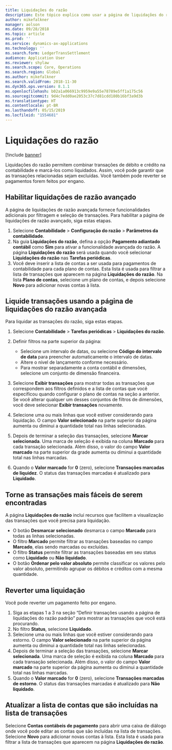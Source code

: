 ```yaml
---
title: Liquidações do razão
description: Este tópico explica como usar a página de liquidações do razão para liquidar as transações do razão e pagamentos revertidos.
author: mikefalkner
manager: aolson
ms.date: 09/28/2018
ms.topic: article
ms.prod: ''
ms.service: dynamics-ax-applications
ms.technology: ''
ms.search.form: LedgerTransSettlement
audience: Application User
ms.reviewer: shylaw
ms.search.scope: Core, Operations
ms.search.region: Global
ms.author: mikefalkner
ms.search.validFrom: 2018-11-30
ms.dyn365.ops.version: 8.1.1
ms.openlocfilehash: b02a1a066913c9959e9a55e78789e5ff1a175c56
ms.sourcegitcommit: 9d4c7edd0ae2053c37c7d81cdd180b16bf3a9d3b
ms.translationtype: HT
ms.contentlocale: pt-BR
ms.lasthandoff: 05/15/2019
ms.locfileid: "1554681"
---
```

# <a name="ledger-settlements"></a>Liquidações do razão

[!include [banner](../includes/banner.md)]

Liquidações do razão permitem combinar transações de débito e crédito na contabilidade e marcá-los como liquidados. Assim, você pode garantir que as transações relacionadas sejam excluídas. Você também pode reverter se pagamentos forem feitos por engano.

## <a name="enable-advanced-ledger-settlements"></a>Habilitar liquidações de razão avançado

A página de liquidações de razão avançada fornece funcionalidades adicionais por filtragem e seleção de transações. Para habilitar a página de liquidações de razão avançado, siga estas etapas.

1. Selecione **Contabilidade** \> **Configuração do razão** \> **Parâmetros da contabilidade**. 
2. Na guia **Liquidações do razão**, defina a opção **Pagamento adiantado contábil** como **Sim** para ativar a funcionalidade avançada do razão. A página **Liquidações do razão** será usada quando você selecionar **Liquidações do razão** nas **Tarefas periódicas**. 
3. Você deve inserir a lista de contas a ser usada para pagamentos de contabilidade para cada plano de contas. Esta lista é usada para filtrar a lista de transações que aparecem na página **Liquidações do razão**. Na lista **Plano de contas**, selecione um plano de contas, e depois selecione **Novo** para adicionar novas contas à lista.

## <a name="settle-transactions-by-using-the-advanced-ledger-settlements-page"></a>Liquide transações usando a página de liquidações do razão avançada

Para liquidar as transações do razão, siga estas etapas.

1. Selecione **Contabilidade** \> **Tarefas periódicas** \> **Liquidações do razão**.
2. Definir filtros na parte superior da página:

    - Selecione um intervalo de datas, ou selecione **Código do intervalo de data** para preencher automaticamente o intervalo de datas.
    - Altere o nível de lançamento conforme necessário.
    - Para mostrar separadamente a conta contábil e dimensões, selecione um conjunto de dimensão financeira.

3. Selecione **Exibir transações** para mostrar todas as transações que correspondem aos filtros definidos e a lista de contas que você especificou quando configurar o plano de contas na seção a anterior. Se você alterar qualquer um desses conjuntos de filtros de dimensões, você deve selecionar **Exibir transações** novamente.
4. Selecione uma ou mais linhas que você estiver considerando para liquidação. O campo **Valor selecionado** na parte superior da página aumenta ou diminui a quantidade total nas linhas selecionadas.
5. Depois de terminar a seleção das transações, selecione **Marcar selecionada**. Uma marca de seleção é exibida na coluna **Marcado** para cada transação selecionada. Além disso, o valor do campo **Valor marcado** na parte superior da grade aumenta ou diminui a quantidade total nas linhas marcadas.
6. Quando o **Valor marcado** for **0** (zero), selecione **Transações marcadas de liquidez**. O status das transações marcadas é atualizado para **Liquidado**.

## <a name="make-transactions-easier-to-find"></a>Torne as transações mais fáceis de serem encontradas

A página **Liquidações do razão** inclui recursos que facilitem a visualização das transações que você precisa para liquidação.

- O botão **Desmarcar selecionado** desmarca o campo **Marcado** para todas as linhas selecionadas.
- O filtro **Marcado** permite filtrar as transações baseadas no campo **Marcado**, elas sendo marcadas ou excluídas.
- O filtro **Status** permite filtrar as transações baseadas em seu status como **Liquidado** ou **Não liquidado**.
- O botão **Ordenar pelo valor absoluto** permite classificar os valores pelo valor absoluto, permitindo agrupar os débitos e créditos com a mesma quantidade.

## <a name="reverse-a-settlement"></a>Reverter uma liquidação

Você pode reverter um pagamento feito por engano.

1. Siga as etapas 1 a 3 na seção “Definir transações usando a página de liquidações do razão padrão” para mostrar as transações que você está procurando.
2. No filtro **Status**, selecione **Liquidado**.
3. Selecione uma ou mais linhas que você estiver considerando para estorno. O campo **Valor selecionado** na parte superior da página aumenta ou diminui a quantidade total nas linhas selecionadas.
4. Depois de terminar a seleção das transações, selecione **Marcar selecionada**. Uma marca de seleção é exibida na coluna **Marcado** para cada transação selecionada. Além disso, o valor do campo **Valor marcado** na parte superior da página aumenta ou diminui a quantidade total nas linhas marcadas.
5. Quando o **Valor marcado** for **0** (zero), selecione **Transações marcadas de estorno**. O status das transações marcadas é atualizado para **Não liquidado**.

## <a name="update-the-list-of-accounts-that-are-included-in-the-list-of-transactions"></a>Atualizar a lista de contas que são incluídas na lista de transações

Selecione **Contas contábeis de pagamento** para abrir uma caixa de diálogo onde você pode editar as contas que são incluídas na lista de transações. Selecione **Novo** para adicionar novas contas à lista. Esta lista é usada para filtrar a lista de transações que aparecem na página **Liquidações do razão**.
